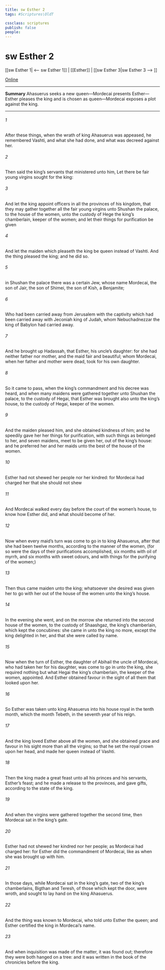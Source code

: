 ```yaml
---
title: sw Esther 2
tags: #Scriptures\OldT

cssclass: scriptures
publish: false
people:
---
```


# sw Esther 2
[[sw Esther 1| <-- sw Esther 1]] | [[Esther]] | [[sw Esther 3|sw Esther 3 --> ]]

[Online](https://churchofjesuschrist.org/study/scriptures/ot/esth/2?lang=eng)

---
__Summary__
Ahasuerus seeks a new queen—Mordecai presents Esther—Esther pleases the king and is chosen as queen—Mordecai exposes a plot against the king.

---
###### 1 
After these things, when the wrath of king Ahasuerus was appeased, he remembered Vashti, and what she had done, and what was decreed against her.

###### 2 
Then said the king’s servants that ministered unto him, Let there be fair young virgins sought for the king:

###### 3 
And let the king appoint officers in all the provinces of his kingdom, that they may gather together all the fair young virgins unto Shushan the palace, to the house of the women, unto the custody of Hege the king’s chamberlain, keeper of the women; and let their things for purification be given 

###### 4 
And let the maiden which pleaseth the king be queen instead of Vashti. And the thing pleased the king; and he did so.

###### 5 
 in Shushan the palace there was a certain Jew, whose name  Mordecai, the son of Jair, the son of Shimei, the son of Kish, a Benjamite;

###### 6 
Who had been carried away from Jerusalem with the captivity which had been carried away with Jeconiah king of Judah, whom Nebuchadnezzar the king of Babylon had carried away.

###### 7 
And he brought up Hadassah, that  Esther, his uncle’s daughter: for she had neither father nor mother, and the maid  fair and beautiful; whom Mordecai, when her father and mother were dead, took for his own daughter.

###### 8 
So it came to pass, when the king’s commandment and his decree was heard, and when many maidens were gathered together unto Shushan the palace, to the custody of Hegai, that Esther was brought also unto the king’s house, to the custody of Hegai, keeper of the women.

###### 9 
And the maiden pleased him, and she obtained kindness of him; and he speedily gave her her things for purification, with such things as belonged to her, and seven maidens,  meet to be given her, out of the king’s house: and he preferred her and her maids unto the best  of the house of the women.

###### 10 
Esther had not shewed her people nor her kindred: for Mordecai had charged her that she should not shew 

###### 11 
And Mordecai walked every day before the court of the women’s house, to know how Esther did, and what should become of her.

###### 12 
Now when every maid’s turn was come to go in to king Ahasuerus, after that she had been twelve months, according to the manner of the women, (for so were the days of their purifications accomplished,  six months with oil of myrrh, and six months with sweet odours, and with  things for the purifying of the women;)

###### 13 
Then thus came  maiden unto the king; whatsoever she desired was given her to go with her out of the house of the women unto the king’s house.

###### 14 
In the evening she went, and on the morrow she returned into the second house of the women, to the custody of Shaashgaz, the king’s chamberlain, which kept the concubines: she came in unto the king no more, except the king delighted in her, and that she were called by name.

###### 15 
Now when the turn of Esther, the daughter of Abihail the uncle of Mordecai, who had taken her for his daughter, was come to go in unto the king, she required nothing but what Hegai the king’s chamberlain, the keeper of the women, appointed. And Esther obtained favour in the sight of all them that looked upon her.

###### 16 
So Esther was taken unto king Ahasuerus into his house royal in the tenth month, which  the month Tebeth, in the seventh year of his reign.

###### 17 
And the king loved Esther above all the women, and she obtained grace and favour in his sight more than all the virgins; so that he set the royal crown upon her head, and made her queen instead of Vashti.

###### 18 
Then the king made a great feast unto all his princes and his servants,  Esther’s feast; and he made a release to the provinces, and gave gifts, according to the state of the king.

###### 19 
And when the virgins were gathered together the second time, then Mordecai sat in the king’s gate.

###### 20 
Esther had not  shewed her kindred nor her people; as Mordecai had charged her: for Esther did the commandment of Mordecai, like as when she was brought up with him.

###### 21 
In those days, while Mordecai sat in the king’s gate, two of the king’s chamberlains, Bigthan and Teresh, of those which kept the door, were wroth, and sought to lay hand on the king Ahasuerus.

###### 22 
And the thing was known to Mordecai, who told  unto Esther the queen; and Esther certified the king  in Mordecai’s name.

###### 23 
And when inquisition was made of the matter, it was found out; therefore they were both hanged on a tree: and it was written in the book of the chronicles before the king.

